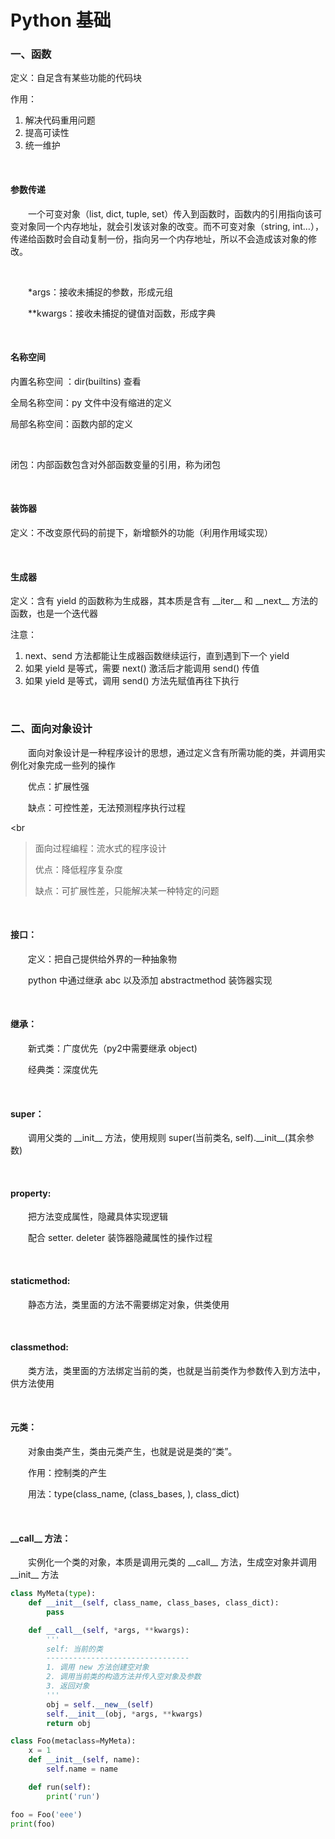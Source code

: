 # Python 基础

### 一、函数

定义：自足含有某些功能的代码块

作用：

1. 解决代码重用问题
2. 提高可读性
3. 统一维护

<br>

####  参数传递

&emsp;&emsp;一个可变对象（list, dict, tuple, set）传入到函数时，函数内的引用指向该可变对象同一个内存地址，就会引发该对象的改变。而不可变对象（string, int…），传递给函数时会自动复制一份，指向另一个内存地址，所以不会造成该对象的修改。

<br>

&emsp;&emsp;*args：接收未捕捉的参数，形成元组

&emsp;&emsp;**kwargs：接收未捕捉的键值对函数，形成字典

<br>

#### 名称空间

内置名称空间 ：dir(builtins)  查看

全局名称空间：py 文件中没有缩进的定义

局部名称空间：函数内部的定义

<br>

闭包：内部函数包含对外部函数变量的引用，称为闭包

<br>

#### 装饰器

定义：不改变原代码的前提下，新增额外的功能（利用作用域实现）

<br>

#### 生成器

定义：含有 yield 的函数称为生成器，其本质是含有 \_\_iter_\_ 和 \_\_next\_\_ 方法的函数，也是一个迭代器

注意：

1. next、send 方法都能让生成器函数继续运行，直到遇到下一个 yield 
2. 如果 yield 是等式，需要 next() 激活后才能调用 send() 传值
3. 如果 yield 是等式，调用 send() 方法先赋值再往下执行

<br>

### 二、面向对象设计

&emsp;&emsp;面向对象设计是一种程序设计的思想，通过定义含有所需功能的类，并调用实例化对象完成一些列的操作

&emsp;&emsp;优点：扩展性强

&emsp;&emsp;缺点：可控性差，无法预测程序执行过程

<br

> 面向过程编程：流水式的程序设计
>
> 优点：降低程序复杂度
>
> 缺点：可扩展性差，只能解决某一种特定的问题

<br>

#### 接口：

&emsp;&emsp;定义：把自己提供给外界的一种抽象物

&emsp;&emsp;python 中通过继承 abc 以及添加 abstractmethod 装饰器实现

 <br>

#### 继承：

&emsp;&emsp;新式类：广度优先（py2中需要继承 object)

&emsp;&emsp;经典类：深度优先

<br>

#### super：

&emsp;&emsp;调用父类的 \_\_init\_\_ 方法，使用规则 super(当前类名, self).\_\_init\_\_(其余参数) 

<br>

#### property:

&emsp;&emsp;把方法变成属性，隐藏具体实现逻辑

&emsp;&emsp;配合 setter. deleter 装饰器隐藏属性的操作过程

<br>

#### staticmethod:

&emsp;&emsp;静态方法，类里面的方法不需要绑定对象，供类使用

<br>

#### classmethod:

&emsp;&emsp;类方法，类里面的方法绑定当前的类，也就是当前类作为参数传入到方法中，供方法使用

<br>

#### 元类：

&emsp;&emsp;对象由类产生，类由元类产生，也就是说是类的“类”。

&emsp;&emsp;作用：控制类的产生

&emsp;&emsp;用法：type(class_name, (class_bases, ), class_dict)

<br>

#### \_\_call\_\_ 方法：

&emsp;&emsp;实例化一个类的对象，本质是调用元类的 \_\_call\_\_ 方法，生成空对象并调用 \_\_init\_\_ 方法

````Python
class MyMeta(type):
    def __init__(self, class_name, class_bases, class_dict):
        pass

    def __call__(self, *args, **kwargs):
        '''
        self: 当前的类      
        --------------------------------
        1. 调用 new 方法创建空对象
        2. 调用当前类的构造方法并传入空对象及参数
        3. 返回对象
        '''
        obj = self.__new__(self)
        self.__init__(obj, *args, **kwargs)
        return obj

class Foo(metaclass=MyMeta):
    x = 1
    def __init__(self, name):
        self.name = name

    def run(self):
        print('run')

foo = Foo('eee')
print(foo)
````





